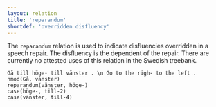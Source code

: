 ```yaml
---
layout: relation
title: 'reparandum'
shortdef: 'overridden disfluency'
---
```


The `reparandum` relation is used to indicate disfluencies overridden in a speech
repair. The disfluency is the dependent of the repair. There are currently
no attested uses of this relation in the Swedish treebank.

~~~ sdparse
Gå till höge- till vänster . \n Go to the righ- to the left .
nmod(Gå, vänster)
reparandum(vänster, höge-)
case(höge-, till-2)
case(vänster, till-4)
~~~
